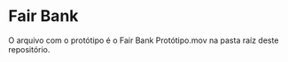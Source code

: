 # Fair Bank

O arquivo com o protótipo é o Fair Bank Protótipo.mov na pasta raíz deste repositório.
